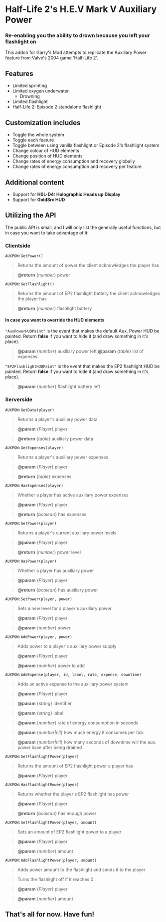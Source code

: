# Half-Life 2's H.E.V Mark V Auxiliary Power
### Re-enabling you the ability to drown because you left your flashlight on

This addon for Garry's Mod attempts to replicate the Auxiliary Power feature from Valve's 2004 game 'Half-Life 2'.

## Features
+   Limited sprinting
+   Limited oxygen underwater
    +   Drowning
+   Limited flashlight
+   Half-Life 2: Episode 2 standalone flashlight

## Customization includes
+   Toggle the whole system
+   Toggle each feature
+   Toggle between using vanilla flashlight or Episode 2's flashlight system
+   Change colour of HUD elements
+   Change position of HUD elements
+   Change rates of energy consumption and recovery globally
+   Change rates of energy consumption and recovery per feature

## Additional content
+   Support for **H0L-D4: Holographic Heads up Display**
+   Support for **GoldSrc HUD**

## Utilizing the API
The public API is small, and I will only list the generally useful functions, but in case you want to take advantage of it:

### Clientside

`AUXPOW:GetPower()`
> Returns the amount of power the client acknowledges the player has

> **@return** {*number*} power

`AUXPOW:GetFlashlight()`
> Returns the amount of EP2 flashlight battery the client acknowledges the player has

> **@return** {*number*} flashlight battery

#### In case you want to override the HUD elements
`"AuxPowerHUDPaint"` is the event that makes the default Aux. Power HUD be painted. Return **false** if you want to hide it (and draw something in it's place).
> **@param** {*number*} auxiliary power left
> **@param** {*table*} list of expenses

`"EP2FlashlightHUDPaint"` is the event that makes the EP2 flashlight HUD be painted. Return **false** if you want to hide it (and draw something in it's place).
> **@param** {*number*} flashlight battery left

### Serverside

`AUXPOW:GetData(player)`
> Returns a player's auxiliary power data

> **@param** {*Player*} player

> **@return** {*table*} auxiliary power data

`AUXPOW:GetExpenses(player)`
> Returns a player's auxiliary power expenses

> **@param** {*Player*} player

> **@return** {*table*} expenses

`AUXPOW:HasExpenses(player)`
> Whether a player has active auxiliary power expenses

> **@param** {*Player*} player

> **@return** {*boolean*} has expenses

`AUXPOW:GetPower(player)`
> Returns a player's current auxiliary power levels

> **@param** {*Player*} player

> **@return** {*number*} power level

`AUXPOW:HasPower(player)`
> Whether a player has auxiliary power

> **@param** {*Player*} player

> **@return** {*boolean*} has auxiliary power

`AUXPOW:SetPower(player, power)`
> Sets a new level for a player's auxiliary power

> **@param** {*Player*} player

> **@param** {*number*} power

`AUXPOW:AddPower(player, power)`
> Adds power to a player's auxiliary power supply

> **@param** {*Player*} player

> **@param** {*number*} power to add

`AUXPOW:AddExpense(player, id, label, rate, expense, downtime)`
> Adds an active expense to the auxiliary power system

> **@param** {*Player*} player

> **@param** {*string*} identifier

> **@param** {*string*} label

> **@param** {*number*} rate of energy consumption in seconds

> **@param** {*number|nil*} how much energy it consumes per tick

> **@param** {*number|nil*} how many seconds of downtime will the aux. power have after being drained

`AUXPOW:GetFlashlightPower(player)`
> Returns the amount of EP2 flashlight power a player has

> **@param** {*Player*} player

`AUXPOW:HasFlashlightPower(player)`
> Returns whether the player's EP2 flashlight has power

> **@param** {*Player*} player

> **@return** {*boolean*} has enough power

`AUXPOW:SetFlashlightPower(player, amount)`
> Sets an amount of EP2 flashlight power to a player

> **@param** {*Player*} player

> **@param** {*number*} amount

`AUXPOW:AddFlashlightPower(player, amount)`
> Adds power amount to the flashlight and sends it to the player

> Turns the flashlight off if it reaches 0

> **@param** {*Player*} player

> **@param** {*number*} amount

## That's all for now. Have fun!
